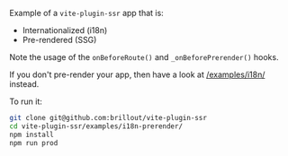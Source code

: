Example of a `vite-plugin-ssr` app that is:
 - Internationalized (i18n)
 - Pre-rendered (SSG)

Note the usage of the `onBeforeRoute()` and `_onBeforePrerender()` hooks.

If you don't pre-render your app, then have a look at [/examples/i18n/](/examples/i18n/) instead.

To run it:

```bash
git clone git@github.com:brillout/vite-plugin-ssr
cd vite-plugin-ssr/examples/i18n-prerender/
npm install
npm run prod
```
